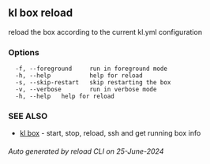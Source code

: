 ## kl box reload

reload the box according to the current kl.yml configuration



### Options

```
  -f, --foreground     run in foreground mode
  -h, --help           help for reload
  -s, --skip-restart   skip restarting the box
  -v, --verbose        run in verbose mode
  -h, --help   help for reload
```

### SEE ALSO

* [kl box](kl_box.md)  - start, stop, reload, ssh and get running box info

###### Auto generated by reload CLI on 25-June-2024
